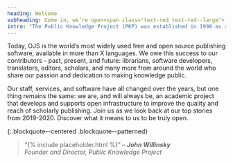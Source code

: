 ```yaml
---
heading: Welcome
subheading: Come in, we’re open<span class="text-red text-red--large">.</span>
intro: "The Public Knowledge Project (PKP) was established in 1998 as an academic project. Long before “open access” was coined, PKP was trying to solve the problem of cost as a barrier to creating and consuming scholarship online. Our team of scholars and students pursued this goal for nearly three years before, in 2001, Open Journal Systems (OJS) was born."
---
```

Today, OJS is the world’s most widely used free and open source publishing software, available in more than X languages. We owe this success to our contributors - past, present, and future: librarians, software developers, translators, editors, scholars, and many more from around the world who share our passion and dedication to making knowledge public. 

Our staff, services, and software have all changed over the years, but one thing remains the same: we are, and will always be, an academic project that develops and supports open infrastructure to improve the quality and reach of scholarly publishing. Join us as we look back at our top stories from 2019-2020. Discover what it means to us to be truly open.

{:.blockquote--centered .blockquote--patterned}
> “{% include placeholder.html %}” <cite>&ndash; **John Willinsky**  <br/>Founder and Director, Public Knowledge Project</cite>

